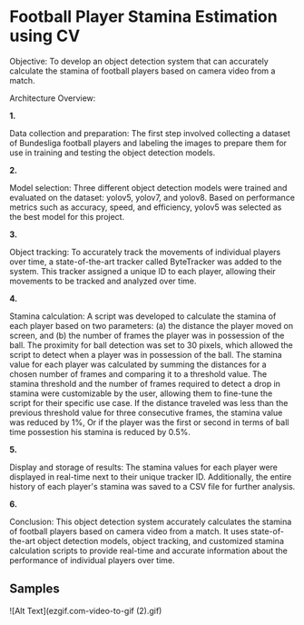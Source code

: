 # Football Player Stamina Estimation using CV

Objective: To develop an object detection system that can accurately calculate the stamina of football players based on camera video from a match.

Architecture Overview:

**1.**

Data collection and preparation: The first step involved collecting a dataset of Bundesliga football players and labeling the images to prepare them for use in training and testing the object detection models.

**2.**

Model selection: Three different object detection models were trained and evaluated on the dataset: yolov5, yolov7, and yolov8. Based on performance metrics such as accuracy, speed, and efficiency, yolov5 was selected as the best model for this project.

**3.**

Object tracking: To accurately track the movements of individual players over time, a state-of-the-art tracker called ByteTracker was added to the system. This tracker assigned a unique ID to each player, allowing their movements to be tracked and analyzed over time.

**4.**

Stamina calculation: A script was developed to calculate the stamina of each player based on two parameters: (a) the distance the player moved on screen, and (b) the number of frames the player was in possession of the ball. The proximity for ball detection was set to 30 pixels, which allowed the script to detect when a player was in possession of the ball. The stamina value for each player was calculated by summing the distances for a chosen number of frames and comparing it to a threshold value. The stamina threshold and the number of frames required to detect a drop in stamina were customizable by the user, allowing them to fine-tune the script for their specific use case. If the distance traveled was less than the previous threshold value for three consecutive frames, the stamina value was reduced by 1%, Or if the player was the first or second in terms of ball time possestion his stamina is reduced by 0.5%.

**5.**

Display and storage of results: The stamina values for each player were displayed in real-time next to their unique tracker ID. Additionally, the entire history of each player's stamina was saved to a CSV file for further analysis.

**6.**

Conclusion: This object detection system accurately calculates the stamina of football players based on camera video from a match. It uses state-of-the-art object detection models, object tracking, and customized stamina calculation scripts to provide real-time and accurate information about the performance of individual players over time.

## Samples


![Alt Text](ezgif.com-video-to-gif (2).gif)
